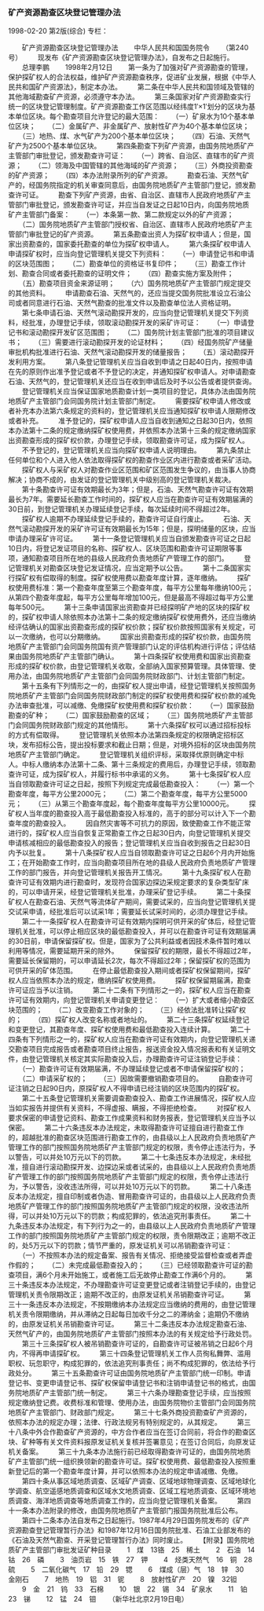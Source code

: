 ### 矿产资源勘查区块登记管理办法

1998-02-20
第2版(综合)
专栏：

　　矿产资源勘查区块登记管理办法
　　中华人民共和国国务院令
　　（第240号）
　　现发布《矿产资源勘查区块登记管理办法》，自发布之日起施行。
　　总理李鹏
　　1998年2月12日
　　第一条为了加强对矿产资源勘查的管理，保护探矿权人的合法权益，维护矿产资源勘查秩序，促进矿业发展，根据《中华人民共和国矿产资源法》，制定本办法。
　　第二条在中华人民共和国领域及管辖的其他海域勘查矿产资源，必须遵守本办法。
　　第三条国家对矿产资源勘查实行统一的区块登记管理制度。矿产资源勘查工作区范围以经纬度1′×1′划分的区块为基本单位区块。每个勘查项目允许登记的最大范围：
　　（一）矿泉水为10个基本单位区块；
　　（二）金属矿产、非金属矿产、放射性矿产为40个基本单位区块；
　　（三）地热、煤、水气矿产为200个基本单位区块；
　　（四）石油、天然气矿产为2500个基本单位区块。
　　第四条勘查下列矿产资源，由国务院地质矿产主管部门审批登记，颁发勘查许可证：
　　（一）跨省、自治区、直辖市的矿产资源；
　　（二）领海及中国管辖的其他海域的矿产资源；
　　（三）外商投资勘查的矿产资源；
　　（四）本办法附录所列的矿产资源。
　　勘查石油、天然气矿产的，经国务院指定的机关审查同意后，由国务院地质矿产主管部门登记，颁发勘查许可证。
　　勘查下列矿产资源，由省、自治区、直辖市人民政府地质矿产主管部门审批登记，颁发勘查许可证，并应当自发证之日起10日内，向国务院地质矿产主管部门备案：
　　（一）本条第一款、第二款规定以外的矿产资源；
　　（二）国务院地质矿产主管部门授权省、自治区、直辖市人民政府地质矿产主管部门审批登记的矿产资源。
　　第五条勘查出资人为探矿权申请人；但是，国家出资勘查的，国家委托勘查的单位为探矿权申请人。
　　第六条探矿权申请人申请探矿权时，应当向登记管理机关提交下列资料：
　　（一）申请登记书和申请的区块范围图；
　　（二）勘查单位的资格证书复印件；
　　（三）勘查工作计划、勘查合同或者委托勘查的证明文件；
　　（四）勘查实施方案及附件；
　　（五）勘查项目资金来源证明；
　　（六）国务院地质矿产主管部门规定提交的其他资料。
　　申请勘查石油、天然气的，还应当提交国务院批准设立石油公司或者同意进行石油、天然气勘查的批准文件以及勘查单位法人资格证明。
　　第七条申请石油、天然气滚动勘探开发的，应当向登记管理机关提交下列资料，经批准，办理登记手续，领取滚动勘探开发的采矿许可证：
　　（一）申请登记书和滚动勘探开发矿区范围图；
　　（二）国务院计划主管部门批准的项目建议书；
　　（三）需要进行滚动勘探开发的论证材料；
　　（四）经国务院矿产储量审批机构批准进行石油、天然气滚动勘探开发的储量报告；
　　（五）滚动勘探开发利用方案。
　　第八条登记管理机关应当自收到申请之日起40日内，按照申请在先的原则作出准予登记或者不予登记的决定，并通知探矿权申请人。对申请勘查石油、天然气的，登记管理机关还应当在收到申请后及时予以公告或者提供查询。
　　登记管理机关应当保证国家地质勘查计划一类项目的登记，具体办法由国务院地质矿产主管部门会同国务院计划主管部门制定。
　　需要探矿权申请人修改或者补充本办法第六条规定的资料的，登记管理机关应当通知探矿权申请人限期修改或者补充。
　　准予登记的，探矿权申请人应当自收到通知之日起30日内，依照本办法第十二条的规定缴纳探矿权使用费，并依照本办法第十三条的规定缴纳国家出资勘查形成的探矿权价款，办理登记手续，领取勘查许可证，成为探矿权人。
　　不予登记的，登记管理机关应当向探矿权申请人说明理由。
　　第九条禁止任何单位和个人进入他人依法取得探矿权的勘查作业区内进行勘查或者采矿活动。
　　探矿权人与采矿权人对勘查作业区范围和矿区范围发生争议的，由当事人协商解决；协商不成的，由发证的登记管理机关中级别高的登记管理机关裁决。
　　第十条勘查许可证有效期最长为3年；但是，石油、天然气勘查许可证有效期最长为7年。需要延长勘查工作时间的，探矿权人应当在勘查许可证有效期届满的30日前，到登记管理机关办理延续登记手续，每次延续时间不得超过2年。
　　探矿权人逾期不办理延续登记手续的，勘查许可证自行废止。
　　石油、天然气滚动勘探开发的采矿许可证有效期最长为15年；但是，探明储量的区块，应当申请办理采矿许可证。
　　第十一条登记管理机关应当自颁发勘查许可证之日起10日内，将登记发证项目的名称、探矿权人、区块范围和勘查许可证期限等事项，通知勘查项目所在地的县级人民政府负责地质矿产管理工作的部门。
　　登记管理机关对勘查区块登记发证情况，应当定期予以公告。
　　第十二条国家实行探矿权有偿取得的制度。探矿权使用费以勘查年度计算，逐年缴纳。
　　探矿权使用费标准：第一个勘查年度至第三个勘查年度，每平方公里每年缴纳100元；从第四个勘查年度起，每平方公里每年增加100元，但是最高不得超过每平方公里每年500元。
　　第十三条申请国家出资勘查并已经探明矿产地的区块的探矿权的，探矿权申请人除依照本办法第十二条的规定缴纳探矿权使用费外，还应当缴纳经评估确认的国家出资勘查形成的探矿权价款；探矿权价款按照国家有关规定，可以一次缴纳，也可以分期缴纳。
　　国家出资勘查形成的探矿权价款，由国务院地质矿产主管部门会同国务院国有资产管理部门认定的评估机构进行评估；评估结果由国务院地质矿产主管部门确认。
　　第十四条探矿权使用费和国家出资勘查形成的探矿权价款，由登记管理机关收取，全部纳入国家预算管理。具体管理、使用办法，由国务院地质矿产主管部门会同国务院财政部门、计划主管部门制定。
　　第十五条有下列情形之一的，由探矿权人提出申请，经登记管理机关按照国务院地质矿产主管部门会同国务院财政部门制定的探矿权使用费和探矿权价款的减免办法审查批准，可以减缴、免缴探矿权使用费和探矿权价款：
　　（一）国家鼓励勘查的矿种；
　　（二）国家鼓励勘查的区域；
　　（三）国务院地质矿产主管部门会同国务院财政部门规定的其他情形。
　　第十六条探矿权可以通过招标投标的方式有偿取得。
　　登记管理机关依照本办法第四条规定的权限确定招标区块，发布招标公告，提出投标要求和截止日期；但是，对境外招标的区块由国务院地质矿产主管部门确定。
　　登记管理机关组织评标，采取择优原则确定中标人。中标人缴纳本办法第十二条、第十三条规定的费用后，办理登记手续，领取勘查许可证，成为探矿权人，并履行标书中承诺的义务。
　　第十七条探矿权人应当自领取勘查许可证之日起，按照下列规定完成最低勘查投入：
　　（一）第一个勘查年度，每平方公里2000元；
　　（二）第二个勘查年度，每平方公里5000元；
　　（三）从第三个勘查年度起，每个勘查年度每平方公里10000元。
　　探矿权人当年度的勘查投入高于最低勘查投入标准的，高于的部分可以计入下一个勘查年度的勘查投入。
　　因自然灾害等不可抗力的原因，致使勘查工作不能正常进行的，探矿权人应当自恢复正常勘查工作之日起30日内，向登记管理机关提交申请核减相应的最低勘查投入的报告；登记管理机关应当自收到报告之日起30日内予以批复。
　　第十八条探矿权人应当自领取勘查许可证之日起6个月内开始施工；在开始勘查工作时，应当向勘查项目所在地的县级人民政府负责地质矿产管理工作的部门报告，并向登记管理机关报告开工情况。
　　第十九条探矿权人在勘查许可证有效期内进行勘查时，发现符合国家边探边采规定要求的复杂类型矿床的，可以申请开采，经登记管理机关批准，办理采矿登记手续。
　　第二十条探矿权人在勘查石油、天然气等流体矿产期间，需要试采的，应当向登记管理机关提交试采申请，经批准后可以试采1年；需要延长试采时间的，必须办理登记手续。
　　第二十一条探矿权人在勘查许可证有效期内探明可供开采的矿体后，经登记管理机关批准，可以停止相应区块的最低勘查投入，并可以在勘查许可证有效期届满的30日前，申请保留探矿权。但是，国家为了公共利益或者因技术条件暂时难以利用等情况，需要延期开采的除外。
　　保留探矿权的期限，最长不得超过2年，需要延长保留期的，可以申请延长2次，每次不得超过2年；保留探矿权的范围为可供开采的矿体范围。
　　在停止最低勘查投入期间或者探矿权保留期间，探矿权人应当依照本办法的规定，缴纳探矿权使用费。
　　探矿权保留期届满，勘查许可证应当予以注销。
　　第二十二条有下列情形之一的，探矿权人应当在勘查许可证有效期内，向登记管理机关申请变更登记：
　　（一）扩大或者缩小勘查区块范围的；
　　（二）改变勘查工作对象的；
　　（三）经依法批准转让探矿权的；
　　（四）探矿权人改变名称或者地址的。
　　第二十三条探矿权延续登记和变更登记，其勘查年度、探矿权使用费和最低勘查投入连续计算。
　　第二十四条有下列情形之一的，探矿权人应当在勘查许可证有效期内，向登记管理机关递交勘查项目完成报告或者勘查项目终止报告，报送资金投入情况报表和有关证明文件，由登记管理机关核定其实际勘查投入后，办理勘查许可证注销登记手续：
　　（一）勘查许可证有效期届满，不办理延续登记或者不申请保留探矿权的；
　　（二）申请采矿权的；
　　（三）因故需要撤销勘查项目的。
　　自勘查许可证注销之日起90日内，原探矿权人不得申请已经注销的区块范围内的探矿权。
　　第二十五条登记管理机关需要调查勘查投入、勘查工作进展情况，探矿权人应当如实报告并提供有关资料，不得虚报、瞒报，不得拒绝检查。
　　对探矿权人要求保密的申请登记资料、勘查工作成果资料和财务报表，登记管理机关应当予以保密。
　　第二十六条违反本办法规定，未取得勘查许可证擅自进行勘查工作的，超越批准的勘查区块范围进行勘查工作的，由县级以上人民政府负责地质矿产管理工作的部门按照国务院地质矿产主管部门规定的权限，责令停止违法行为，予以警告，可以并处10万元以下的罚款。
　　第二十七条违反本办法规定，未经批准，擅自进行滚动勘探开发、边探边采或者试采的，由县级以上人民政府负责地质矿产管理工作的部门按照国务院地质矿产主管部门规定的权限，责令停止违法行为，予以警告，没收违法所得，可以并处10万元以下的罚款。
　　第二十八条违反本办法规定，擅自印制或者伪造、冒用勘查许可证的，由县级以上人民政府负责地质矿产管理工作的部门按照国务院地质矿产主管部门规定的权限，没收违法所得，可以并处10万元以下的罚款；构成犯罪的，依法追究刑事责任。
　　第二十九条违反本办法规定，有下列行为之一的，由县级以上人民政府负责地质矿产管理工作的部门按照国务院地质矿产主管部门规定的权限，责令限期改正；逾期不改正的，处5万元以下的罚款；情节严重的，原发证机关可以吊销勘查许可证：
　　（一）不按照本办法的规定备案、报告有关情况、拒绝接受监督检查或者弄虚作假的；
　　（二）未完成最低勘查投入的；
　　（三）已经领取勘查许可证的勘查项目，满6个月未开始施工，或者施工后无故停止勘查工作满6个月的。
　　第三十条违反本办法规定，不办理勘查许可证变更登记或者注销登记手续的，由登记管理机关责令限期改正；逾期不改正的，由原发证机关吊销勘查许可证。
　　第三十一条违反本办法规定，不按期缴纳本办法规定应当缴纳的费用的，由登记管理机关责令限期缴纳，并从滞纳之日起每日加收千分之二的滞纳金；逾期仍不缴纳的，由原发证机关吊销勘查许可证。
　　第三十二条违反本办法规定勘查石油、天然气矿产的，由国务院地质矿产主管部门按照本办法的有关规定给予行政处罚。
　　第三十三条探矿权人被吊销勘查许可证的，自勘查许可证被吊销之日起6个月内，不得再申请探矿权。
　　第三十四条登记管理机关工作人员徇私舞弊、滥用职权、玩忽职守，构成犯罪的，依法追究刑事责任；尚不构成犯罪的，依法给予行政处分。
　　第三十五条勘查许可证由国务院地质矿产主管部门统一印制。申请登记书、变更申请登记书、探矿权保留申请登记书和注销申请登记书的格式，由国务院地质矿产主管部门统一制定。
　　第三十六条办理勘查登记手续，应当按照规定缴纳登记费。收费标准和管理、使用办法，由国务院物价主管部门会同国务院地质矿产主管部门、财政部门规定。
　　第三十七条外商投资勘查矿产资源的，依照本办法的规定办理；法律、行政法规另有特别规定的，从其规定。
　　第三十八条中外合作勘查矿产资源的，中方合作者应当在签订合同前，将合作的勘查区块、矿种等有关文件资料报原发证机关复核并签署意见；在签订合同后，向原发证机关备案。
　　第三十九条本办法施行前已经取得勘查许可证的，由国务院地质矿产主管部门统一组织换领新的勘查许可证。探矿权使用费、最低勘查投入按照重新登记后的第一个勘查年度计算，并可以依照本办法的规定申请减缴、免缴。
　　第四十条从事区域地质调查、区域矿产调查、区域地球物理调查、区域地球化学调查、航空遥感地质调查和区域水文地质调查、区域工程地质调查、区域环境地质调查、海洋地质调查等地质调查工作的，应当向登记管理机关备案。
　　第四十一条本办法附录的修改，由国务院地质矿产主管部门报国务院批准后公布。
　　第四十二条本办法自发布之日起施行。1987年4月29日国务院发布的《矿产资源勘查登记管理暂行办法》和1987年12月16日国务院批准、石油工业部发布的《石油及天然气勘查、开采登记管理暂行办法》同时废止。
　　【附录】国务院地质矿产主管部门审批发证矿种目录
　　1　煤　13铬　25　稀土
　　2　石油　14　钴　26　磷
　　3　油页岩　15　铁　27　钾
　　4　烃类天然气　16　铜　28　硫
　　5　二氧化碳气　17　铅　29　锶
　　6　煤成（层）气　18　锌　30　金刚石
　　7　地热　19　铝　31　铌
　　8　放射性矿产　20　镍　32钽
　　9　金　21　钨　33　石棉
　　10　银　22　锡　34　矿泉水
　　11　铂　23　锑
　　12　锰　24　钼
　　（新华社北京2月19日电）
